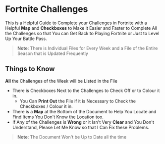# Fortnite Challenges
This is a Helpful Guide to Complete your Challenges in Fortnite with a Helpful **Map** and **Checkboxes** to Make it Easier and Faster to Complete All the Challenges so that You can Get Back to Playing Fortnite or Just to Level Up Your Battle Pass.
>**Note**: There is Individual Files for Every Week and a File of the Entire Season that is Updated Frequently

## Things to Know

**All** the Challenges of the Week will be Listed in the File
- There is Checkboxes Next to the Challenges to Check Off or to Colour it in.
	- You Can **Print Out** the File if it is Necessary to Check the Checkboxes / Colour it in.
- There is a **Map** at the Bottom of the Document to Help You Locate and Find Items You Don't Know the Location too.
-	If Any of the Challenges is **Wrong** or it Isn't Very **Clear** and You Don't Understand, Please Let Me Know so that I Can Fix these Problems.

>**Note**: The Document Won't be Up to Date all the time
